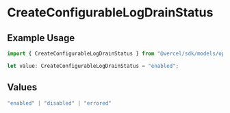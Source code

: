 # CreateConfigurableLogDrainStatus

## Example Usage

```typescript
import { CreateConfigurableLogDrainStatus } from "@vercel/sdk/models/operations/createconfigurablelogdrain.js";

let value: CreateConfigurableLogDrainStatus = "enabled";
```

## Values

```typescript
"enabled" | "disabled" | "errored"
```